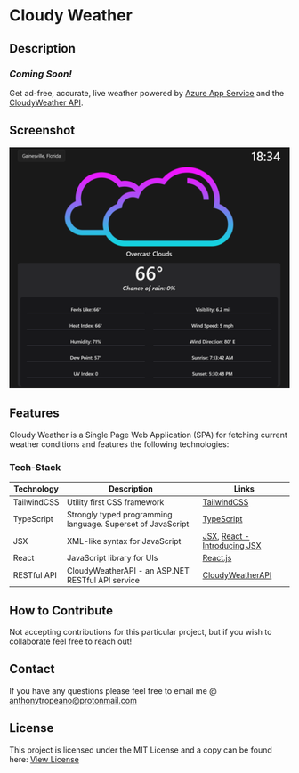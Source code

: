 # Cloudy Weather

## Description

### **_Coming Soon!_**

Get ad-free, accurate, live weather powered by [Azure App Service](https://azure.microsoft.com/en-in/products/app-service/#overview) and the [CloudyWeather API](https://github.com/iiTONELOC/cloudyWeatherAPI).

## Screenshot

![CloudyWeather](./assets/screenshot.png)

## Features

Cloudy Weather is a Single Page Web Application (SPA) for fetching current weather conditions and features the following technologies:

### Tech-Stack

| Technology  | Description                                                 | Links                                                                                                                             |
| ----------- | ----------------------------------------------------------- | --------------------------------------------------------------------------------------------------------------------------------- |
| TailwindCSS | Utility first CSS framework                                 | [TailwindCSS](https://tailwindcss.com/)                                                                                           |
| TypeScript  | Strongly typed programming language. Superset of JavaScript | [TypeScript](https://www.typescriptlang.org/)                                                                                     |
| JSX         | XML-like syntax for JavaScript                              | [JSX](<https://en.wikipedia.org/wiki/JSX_(JavaScript)>), [React - Introducing JSX](https://reactjs.org/docs/introducing-jsx.html) |
| React       | JavaScript library for UIs                                  | [React.js](https://reactjs.org/)                                                                                                  |
| RESTful API | CloudyWeatherAPI - an ASP.NET RESTful API service           | [CloudyWeatherAPI](https://github.com/iiTONELOC/cloudyWeatherAPI)                                                                 |

## How to Contribute

Not accepting contributions for this particular project, but if you wish to collaborate feel free to reach out!

## Contact

If you have any questions please feel free to email me @ [anthonytropeano@protonmail.com](mailto:anthonytropeano@protonmail.com)

## License

This project is licensed under the MIT License and a copy can be found here: [View License](./LICENSE)
